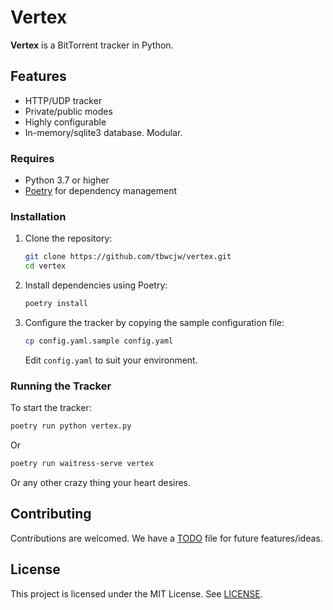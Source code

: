 # Vertex

**Vertex** is a BitTorrent tracker in Python.

## Features

- HTTP/UDP tracker
- Private/public modes
- Highly configurable
- In-memory/sqlite3 database. Modular.

### Requires

- Python 3.7 or higher  
- [Poetry](https://python-poetry.org/) for dependency management  

### Installation

1. Clone the repository:

   ```bash
   git clone https://github.com/tbwcjw/vertex.git
   cd vertex
   ```

2. Install dependencies using Poetry:

   ```bash
   poetry install
   ```

3. Configure the tracker by copying the sample configuration file:

   ```bash
   cp config.yaml.sample config.yaml
   ```

   Edit `config.yaml` to suit your environment.

### Running the Tracker

To start the tracker:

```bash
poetry run python vertex.py
```
Or 
```bash
poetry run waitress-serve vertex
```
Or any other crazy thing your heart desires.

## Contributing

Contributions are welcomed. We have a [TODO](https://github.com/tbwcjw/vertex/blob/main/TODO.md) file for future features/ideas.

## License

This project is licensed under the MIT License. See [LICENSE](https://github.com/tbwcjw/vertex/blob/main/LICENSE).
